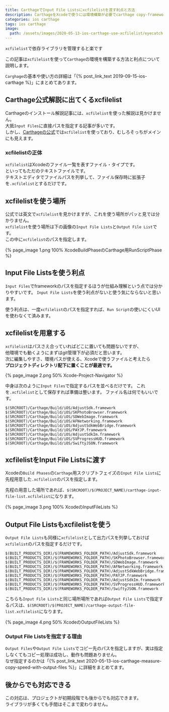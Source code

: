 ```yaml
---
title: CarthageでInput File Listsにxcfilelistを渡す利点と方法
description: CarthageをXcodeで使うには環境構築が必要でcarthage copy-frameworksコマンドにパラメータを渡すのにInput FilesではなくInput File Listsにxcfilelistを渡す利点と方法について説明します。
categories: ios carthage
tags: ios carthage
image:
  path: /assets/images/2020-05-13-ios-carthage-use-xcfilelist/eyecatch.png
---
```

`xcfilelist`で依存ライブラリを管理すると楽です

この記事は`xcfilelist`を使って`Carthage`の環境を構築する方法と利点について説明します。

`Carghage`の基本や使い方の詳細は「{% post_link_text 2019-09-15-ios-carthage %}」にまとめてあります。

## Carthage公式解説に出てくるxcfilelist

Carthageのインストール解説記事には、`xcfilelist`を使った解説は見かけません。  
大抵`Input Files`に直接パスを指定する記事が多いです。  
しかし、[Carthageの公式](https://github.com/Carthage/Carthage)では`xcfilelist`を使っており、むしろそっちがメインにも見えます。

### xcfilelistの正体

`xcfilelist`はXcodeのファイル一覧を表すファイル・タイプです。  
といってもただのテキストファイルです。  
テキストエディタでファイルパスを列挙して、ファイル保存時に拡張子を`.xcfilelist`とするだけです。

## xcfilelistを使う場所

公式では英文で`xcfilelist`を見かけますが、これを使う場所がパッと見では分かりません。  
`xcfilelist`を使う場所は下の画像の`Input File Lists`と`Output File List`です。  
この中に`xcfilelist`のパスを指定します。

{% page_image 1.png 100% XcodeBuildPhaseのCarthage用RunScriptPhase %}

## Input File Listsを使う利点

`Input Files`でframeworkのパスを指定するほうが仕組み理解という点では分かりやすいです。
`Input File Lists`を使う利点がないと使う気にならないと思います。  

使う利点は、一度`xcfilelist`のパスを指定すれば、`Run Script`の使いにくいUIを使わなくて済みます。

## xcfilelistを用意する

`xcfilelist`はパスさえ合っていればどこに置いても問題ないですが、  
他環境でも動くようにまずはgit管理下が必須だと思います。  
次に編集しやすさ、環境パスが使える、Xcodeで使うファイルと考えたら  
**プロジェクトディレクトリ配下に置くことが最適です。**

{% page_image 2.png 50% Xcode-Project-Navigator %}

中身は次のように`Input Files`で指定するパスを並べるだけです。
これを`.xcfilelist`として保存すれば準備は整います。
ファイル名は何でもいいです。

```
$(SRCROOT)/Carthage/Build/iOS/AdjustSdk.framework
$(SRCROOT)/Carthage/Build/iOS/SKPhotoBrowser.framework
$(SRCROOT)/Carthage/Build/iOS/SDWebImage.framework
$(SRCROOT)/Carthage/Build/iOS/AFNetworking.framework
$(SRCROOT)/Carthage/Build/iOS/AdjustSdkWebBridge.framework
$(SRCROOT)/Carthage/Build/iOS/PAYJP.framework
$(SRCROOT)/Carthage/Build/iOS/AdjustSdkIm.framework
$(SRCROOT)/Carthage/Build/iOS/SVProgressHUD.framework
$(SRCROOT)/Carthage/Build/iOS/SwiftyJSON.framework
```

## xcfilelistをInput File Listsに渡す

Xcodeの`Build Phases`の`Carthage`用スクリプトフェイズの`Input File Lists`に先程用意した`.xcfilelist`のパスを指定します。

先程の用意した場所であれば、`$(SRCROOT)/$(PROJECT_NAME)/carthage-input-file-list.xcfilelist`になります。

{% page_image 3.png 100% XcodeのInputFileLists %}

## Output File Listsもxcfilelistを使う

`Output File Lists`も同様に`xcfilelist`として出力パスを列挙しておけば`xcfilelist`のパスを指定するだけです。

```
$(BUILT_PRODUCTS_DIR)/$(FRAMEWORKS_FOLDER_PATH)/AdjustSdk.framework
$(BUILT_PRODUCTS_DIR)/$(FRAMEWORKS_FOLDER_PATH)/SKPhotoBrowser.framework
$(BUILT_PRODUCTS_DIR)/$(FRAMEWORKS_FOLDER_PATH)/SDWebImage.framework
$(BUILT_PRODUCTS_DIR)/$(FRAMEWORKS_FOLDER_PATH)/AFNetworking.framework
$(BUILT_PRODUCTS_DIR)/$(FRAMEWORKS_FOLDER_PATH)/AdjustSdkWebBridge.framework
$(BUILT_PRODUCTS_DIR)/$(FRAMEWORKS_FOLDER_PATH)/PAYJP.framework
$(BUILT_PRODUCTS_DIR)/$(FRAMEWORKS_FOLDER_PATH)/AdjustSdkIm.framework
$(BUILT_PRODUCTS_DIR)/$(FRAMEWORKS_FOLDER_PATH)/SVProgressHUD.framework
$(BUILT_PRODUCTS_DIR)/$(FRAMEWORKS_FOLDER_PATH)/SwiftyJSON.framework
```

こちらも`Input File Lists`と同じ場所場所であれば`Output File Lists`で指定するパスは、`$(SRCROOT)/$(PROJECT_NAME)/carthage-output-file-list.xcfilelist`になります。

{% page_image 4.png 50% XcodeのOutputFileLists %}

### Output File Listsを指定する理由
`Output Files`や`Output File Lists`でコピー先のパスを指定しますが、実は指定しなくてもコピー処理は成功し、動作も問題ありません。  
なぜ指定するのかは「{% post_link_text 2020-05-13-ios-carthage-measure-copy-speed-with-output-files %}」に詳細をまとめてます。

## 後からでも対応できる
この対応は、プロジェクトが初期段階でも後からでも対応できます。  
ライブラリが多くても手間はそこまで変わりません。  
